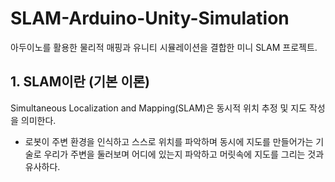 # SLAM-Arduino-Unity-Simulation
아두이노를 활용한 물리적 매핑과 유니티 시뮬레이션을 결합한 미니 SLAM 프로젝트.

## 1. SLAM이란 (기본 이론)

Simultaneous Localization and Mapping(SLAM)은 동시적 위치 추정 및 지도 작성을 의미한다.
- 로봇이 주변 환경을 인식하고 스스로 위치를 파악하며 동시에 지도를 만들어가는 기술로 우리가 주변을 둘러보며 어디에 있는지 파악하고 머릿속에 지도를 그리는 것과 유사하다.
